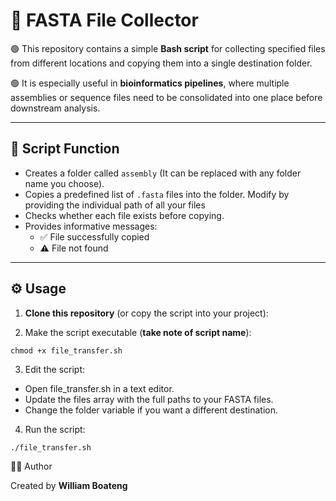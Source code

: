 # 🧬 FASTA File Collector

🟢 This repository contains a simple **Bash script** for collecting specified files from different locations and copying them into a single destination folder.  

🟢 It is especially useful in **bioinformatics pipelines**, where multiple assemblies or sequence files need to be consolidated into one place before downstream analysis.

---

## 📂 Script Function

- Creates a folder called `assembly` (It can be replaced with any folder name you choose).
- Copies a predefined list of `.fasta` files into the folder. Modify by providing the individual path of all your files
- Checks whether each file exists before copying.
- Provides informative messages:
  - ✅ File successfully copied
  - ⚠️ File not found

---

## ⚙️ Usage

1. **Clone this repository** (or copy the script into your project):

2. Make the script executable (**take note of script name**):
```
chmod +x file_transfer.sh
```

3. Edit the script:
- Open file_transfer.sh in a text editor.
- Update the files array with the full paths to your FASTA files.
- Change the folder variable if you want a different destination.

4. Run the script:
```
./file_transfer.sh
```

👨‍💻 Author

Created by **William Boateng**
